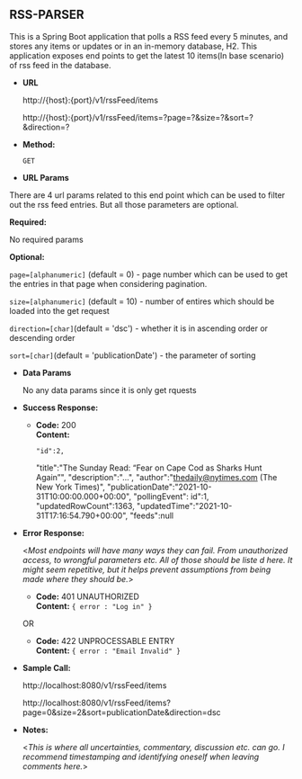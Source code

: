 **RSS-PARSER**
----
  This is a Spring Boot application that polls a RSS feed every 5 minutes, and stores any items or updates or in an in-memory database, H2. This application exposes     end points to get the latest 10 items(In base scenario) of rss feed in the database.
  
* **URL**

  http://{host}:{port}/v1/rssFeed/items
    
  http://{host}:{port}/v1/rssFeed/items=?page=?&size=?&sort=?&direction=?
  

* **Method:**

  `GET`
  
*  **URL Params**

  There are 4 url params related to this end point which can be used to filter out the rss feed entries. But all those parameters are optional.
  
   **Required:**
 
   No required params

   **Optional:**
 
   `page=[alphanumeric]` (default = 0) - page number which can be used to get the entries in that page when considering pagination.
   
   `size=[alphanumeric]` (default = 10) - number of entires which should be loaded into the get request
   
   `direction=[char]`(default = 'dsc') - whether it is in ascending order or descending order
   
   `sort=[char]`(default = 'publicationDate') - the parameter of sorting


* **Data Params**

  No any data params since it is only get rquests
  
* **Success Response:**
  
  * **Code:** 200 <br />
    **Content:** 
    
    	"id":2,
      "title":"The Sunday Read: “Fear on Cape Cod as Sharks Hunt Again”",
      "description":"...",
      "author":"thedaily@nytimes.com (The New York Times)",
      "publicationDate":"2021-10-31T10:00:00.000+00:00",
      "pollingEvent":
            id":1,
            "updatedRowCount":1363,
            "updatedTime":"2021-10-31T17:16:54.790+00:00",
            "feeds":null
 
* **Error Response:**

  <_Most endpoints will have many ways they can fail. From unauthorized access, to wrongful parameters etc. All of those should be liste d here. It might seem repetitive, but it helps prevent assumptions from being made where they should be._>

  * **Code:** 401 UNAUTHORIZED <br />
    **Content:** `{ error : "Log in" }`

  OR

  * **Code:** 422 UNPROCESSABLE ENTRY <br />
    **Content:** `{ error : "Email Invalid" }`

* **Sample Call:**

  http://localhost:8080/v1/rssFeed/items
  
  http://localhost:8080/v1/rssFeed/items?page=0&size=2&sort=publicationDate&direction=dsc
  

* **Notes:**

  <_This is where all uncertainties, commentary, discussion etc. can go. I recommend timestamping and identifying oneself when leaving comments here._> 

